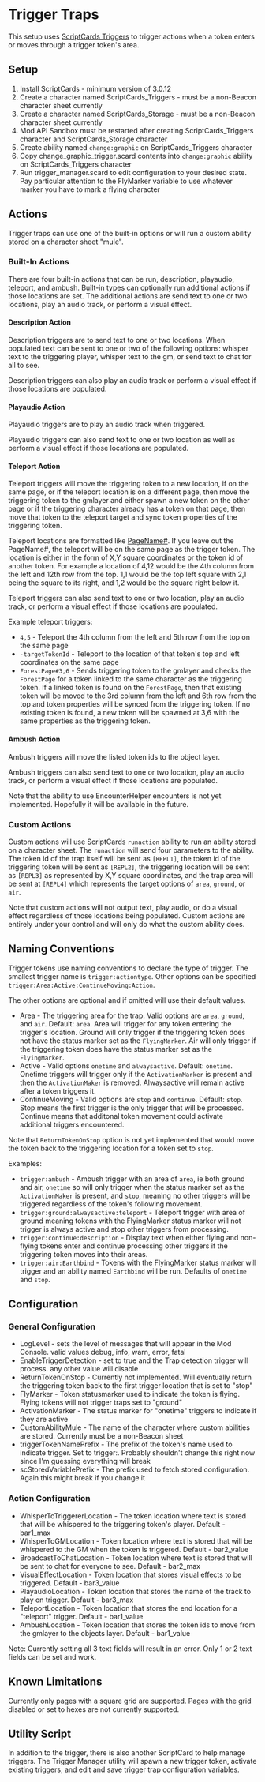 # Trigger Traps

This setup uses [ScriptCards Triggers](https://wiki.roll20.net/Script:ScriptCards#Triggers) to trigger actions when a token enters or moves through a trigger token's area.

## Setup

1. Install ScriptCards - minimum version of 3.0.12
2. Create a character named ScriptCards_Triggers - must be a non-Beacon character sheet currently
3. Create a character named ScriptCards_Storage - must be a non-Beacon character sheet currently
4. Mod API Sandbox must be restarted after creating ScriptCards_Triggers character and ScriptCards_Storage character
5. Create ability named `change:graphic` on ScriptCards_Triggers character
6. Copy change_graphic_trigger.scard contents into `change:graphic` ability on ScriptCards_Triggers character
7. Run trigger_manager.scard to edit configuration to your desired state. Pay particular attention to the FlyMarker variable to use whatever marker you have to mark a flying character

## Actions

Trigger traps can use one of the built-in options or will run a custom ability stored on a character sheet "mule".

### Built-In Actions

There are four built-in actions that can be run, description, playaudio, teleport, and ambush. Built-in types can optionally run additional actions if those locations are set. The additional actions are send text to one or two locations, play an audio track, or perform a visual effect.

#### Description Action

Description triggers are to send text to one or two locations. When populated text can be sent to one or two of the following options: whisper text to the triggering player, whisper text to the gm, or send text to chat for all to see.

Description triggers can also play an audio track or perform a visual effect if those locations are populated.

#### Playaudio Action

Playaudio triggers are to play an audio track when triggered.

Playaudio triggers can also send text to one or two location as well as perform a visual effect if those locations are populated.

#### Teleport Action

Teleport triggers will move the triggering token to a new location, if on the same page, or if the teleport location is on a different page, then move the triggering token to the gmlayer and either spawn a new token on the other page or if the triggering character already has a token on that page, then move that token to the teleport target and sync token properties of the triggering token.

Teleport locations are formatted like [PageName#](X,Y|target_token_id). If you leave out the PageName#, the teleport will be on the same page as the trigger token. The location is either in the form of X,Y square coordinates or the token id of another token. For example a location of 4,12 would be the 4th column from the left and 12th row from the top. 1,1 would be the top left square with 2,1 being the square to its right, and 1,2 would be the square right below it.

Teleport triggers can also send text to one or two location, play an audio track, or perform a visual effect if those locations are populated.

Example teleport triggers:
* `4,5` - Teleport the 4th column from the left and 5th row from the top on the same page
* `-targetTokenId` - Teleport to the location of that token's top and left coordinates on the same page
* `ForestPage#3,6` - Sends triggering token to the gmlayer and checks the `ForestPage` for a token linked to the same character as the triggering token. If a linked token is found on the `ForestPage`, then that existing token will be moved to the 3rd column from the left and 6th row from the top and token properties will be synced from the triggering token. If no existing token is found, a new token will be spawned at 3,6 with the same properties as the triggering token.

#### Ambush Action

Ambush triggers will move the listed token ids to the object layer.

Ambush triggers can also send text to one or two location, play an audio track, or perform a visual effect if those locations are populated.

Note that the ability to use EncounterHelper encounters is not yet implemented. Hopefully it will be available in the future.

### Custom Actions

Custom actions will use ScriptCards `runaction` ability to run an ability stored on a character sheet. The `runaction` will send four parameters to the ability. The token id of the trap itself will be sent as `[REPL1]`, the token id of the triggering token will be sent as `[REPL2]`, the triggering location will be sent as `[REPL3]` as represented by X,Y square coordinates, and the trap area will be sent at `[REPL4]` which represents the target options of `area`, `ground`, or `air`.

Note that custom actions will not output text, play audio, or do a visual effect regardless of those locations being populated. Custom actions are entirely under your control and will only do what the custom ability does.

## Naming Conventions

Trigger tokens use naming conventions to declare the type of trigger. The smallest trigger name is `trigger:actiontype`. Other options can be specified `trigger:Area:Active:ContinueMoving:Action`.

The other options are optional and if omitted will use their default values.

* Area - The triggering area for the trap. Valid options are `area`, `ground`, and `air`. Default: `area`. Area will trigger for any token entering the trigger's location. Ground will only trigger if the triggering token does not have the status marker set as the `FlyingMarker`. Air will only trigger if the triggering token does have the status marker set as the `FlyingMarker`.
* Active - Valid options `onetime` and `alwaysactive`. Default: `onetime`. Onetime triggers will trigger only if the `ActivationMarker` is present and then the `ActivationMaker` is removed. Alwaysactive will remain active after a token triggers it. 
* ContinueMoving - Valid options are `stop` and `continue`. Default: `stop`. Stop means the first trigger is the only trigger that will be processed. Continue means that additonal token movement could activate additional triggers encountered.

Note that `ReturnTokenOnStop` option is not yet implemented that would move the token back to the triggering location for a token set to `stop`.

Examples:
* `trigger:ambush` - Ambush trigger with an area of `area`, ie both ground and air, `onetime` so will only trigger when the status marker set as the `ActivationMaker` is present, and `stop`, meaning no other triggers will be triggered regardless of the token's following movement.
* `trigger:ground:alwaysactive:teleport` - Teleport trigger with area of ground meaning tokens with the FlyingMarker status marker will not trigger is always active and stop other triggers from processing.
* `trigger:continue:description` - Display text when either flying and non-flying tokens enter and continue processing other triggers if the triggering token moves into their areas.
* `trigger:air:Earthbind` - Tokens with the FlyingMarker status marker will trigger and an ability named `Earthbind` will be run. Defaults of `onetime` and `stop`.

## Configuration

### General Configuration

* LogLevel - sets the level of messages that will appear in the Mod Console. valid values debug, info, warn, error, fatal
* EnableTriggerDetection - set to true and the Trap detection trigger will process. any other value will disable
* ReturnTokenOnStop - Currently not implemented. Will eventually return the triggering token back to the first trigger location that is set to "stop"
* FlyMarker - Token statusmarker used to indicate the token is flying. Flying tokens will not trigger traps set to "ground"
* ActivationMarker - The status marker for "onetime" triggers to indicate if they are active
* CustomAbilityMule - The name of the character where custom abilities are stored. Currently must be a non-Beacon sheet
* triggerTokenNamePrefix - The prefix of the token's name used to indicate trigger. Set to trigger:. Probably shouldn't change this right now since I'm guessing everything will break
* scStoredVariablePrefix - The prefix used to fetch stored configuration. Again this might break if you change it

### Action Configuration

* WhisperToTriggererLocation - The token location where text is stored that will be whispered to the triggering token's player. Default - bar1_max
* WhisperToGMLocation - Token location where text is stored that will be whispered to the GM when the token is triggered. Default - bar2_value
* BroadcastToChatLocation - Token location where text is stored that will be sent to chat for everyone to see. Default - bar2_max
* VisualEffectLocation - Token location that stores visual effects to be triggered. Default - bar3_value
* PlayaudioLocation - Token location that stores the name of the track to play on trigger. Default - bar3_max
* TeleportLocation - Token location that stores the end location for a "teleport" trigger. Default - bar1_value
* AmbushLocation - Token location that stores the token ids to move from the gmlayer to the objects layer. Default - bar1_value

Note: Currently setting all 3 text fields will result in an error. Only 1 or 2 text fields can be set and work.

## Known Limitations

Currently only pages with a square grid are supported. Pages with the grid disabled or set to hexes are not currently supported.

## Utility Script

In addition to the trigger, there is also another ScriptCard to help manage triggers. The Trigger Manager utility will spawn a new trigger token, activate existing triggers, and edit and save trigger trap configuration variables.
